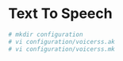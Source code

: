 Text To Speech
==

```sh
# mkdir configuration
# vi configuration/voicerss.ak
# vi configuration/voicerss.mk
```

